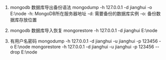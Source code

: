 1. mongodb 数据库导出备份语法
mongodump -h 127.0.0.1 -d jianghui -o E:\node
-h: MongoDB所在服务器地址
-d: 需要备份的数据库实例
-o: 备份数据库存放位置

2. mongodb 数据库导入恢复
mongorestore -h 127.0.0.1 -d jianghui E:\node

3. 有用户名密码
mongodump -h 127.0.0.1 -d jianghui -u jianghui -p 123456 -o E:\node
mongorestore -h 127.0.0.1 -d jianghui -u jianghui -p 123456 --drop E:\node
